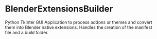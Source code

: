 # BlenderExtensionsBuilder
 Python TkInter GUI Application to process addons or themes and convert them into Blender native extensions. Handles the creation of the manifest file and a build folder.

